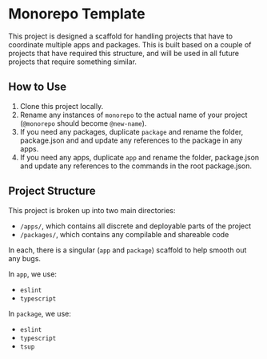 # Monorepo Template

This project is designed a scaffold for handling projects that have to coordinate multiple apps and packages. This is built based on a couple of projects that have required this structure, and will be used in all future projects that require something similar.

## How to Use

1. Clone this project locally.
2. Rename any instances of `monorepo` to the actual name of your project (`@monorepo` should become `@new-name`).
3. If you need any packages, duplicate `package` and rename the folder, package.json and and update any references to the package in any apps.
2. If you need any apps, duplicate `app` and rename the folder, package.json and update any references to the commands in the root package.json.

## Project Structure

This project is broken up into two main directories:

* `/apps/`, which contains all discrete and deployable parts of the project
* `/packages/`, which contains any compilable and shareable code

In each, there is a singular (`app` and `package`) scaffold to help smooth out any bugs.

In `app`, we use:

* `eslint`
* `typescript`

In `package`, we use:

* `eslint`
* `typescript`
* `tsup`